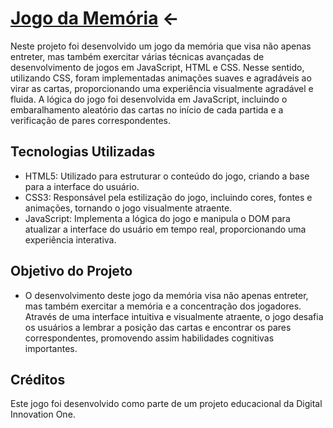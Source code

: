 # [Jogo da Memória](https://renan1102.github.io/jogo-memoria/) <-

Neste projeto foi desenvolvido um jogo da memória que visa não apenas entreter, mas também exercitar várias técnicas avançadas de desenvolvimento de jogos em JavaScript, HTML e CSS. Nesse sentido, utilizando CSS,
foram implementadas animações suaves e agradáveis ao virar as cartas, proporcionando uma experiência visualmente agradável e fluida. A lógica do jogo foi desenvolvida em JavaScript, incluindo o embaralhamento
aleatório das cartas no início de cada partida e a verificação de pares correspondentes.

## Tecnologias Utilizadas
- HTML5: Utilizado para estruturar o conteúdo do jogo, criando a base para a interface do usuário.
- CSS3: Responsável pela estilização do jogo, incluindo cores, fontes e animações, tornando o jogo visualmente atraente.
- JavaScript: Implementa a lógica do jogo e manipula o DOM para atualizar a interface do usuário em tempo real, proporcionando uma experiência interativa.

## Objetivo do Projeto
- O desenvolvimento deste jogo da memória visa não apenas entreter, mas também exercitar a memória e a concentração dos jogadores. Através de uma interface intuitiva e visualmente atraente,
o jogo desafia os usuários a lembrar a posição das cartas e encontrar os pares correspondentes, promovendo assim habilidades cognitivas importantes.

## Créditos
Este jogo foi desenvolvido como parte de um projeto educacional da Digital Innovation One.
